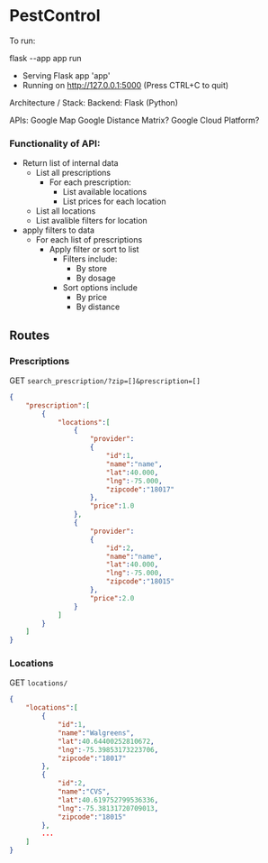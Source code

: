 # PestControl 
To run:

flask --app app run
 * Serving Flask app 'app'
 * Running on http://127.0.0.1:5000 (Press CTRL+C to quit)

Architecture / Stack:
Backend: Flask (Python)


APIs:
Google Map
Google Distance Matrix?
Google Cloud Platform?


### Functionality of API:
* Return list of internal data
  * List all prescriptions
    * For each prescription:
      * List available locations
      * List prices for each location
  * List all locations
  * List avalible filters for location
* apply filters to data
  * For each list of prescriptions
    * Apply filter or sort to list
      * Filters include:
        * By store
        * By dosage
      * Sort options include
        * By price
        * By distance


## Routes

### Prescriptions
GET `search_prescription/?zip=[]&prescription=[]`
```json
{
    "prescription":[
        {
            "locations":[
                {
                    "provider":
                    {
                        "id":1,
                        "name":"name",
                        "lat":40.000,
                        "lng":-75.000,
                        "zipcode":"18017"
                    },
                    "price":1.0
                },
                {
                    "provider":
                    {
                        "id":2,
                        "name":"name",
                        "lat":40.000,
                        "lng":-75.000,
                        "zipcode":"18015"
                    },
                    "price":2.0
                }
            ]
        }
    ]
}
```



### Locations
GET `locations/`

```json
{
    "locations":[
        {
            "id":1,
            "name":"Walgreens",
            "lat":40.64400252810672,
            "lng":-75.39853173223706,
            "zipcode":"18017"
        },
        {
            "id":2,
            "name":"CVS",
            "lat":40.619752799536336,
            "lng":-75.38131720709013,
            "zipcode":"18015"
        },
        ...
    ]
}

```

### 